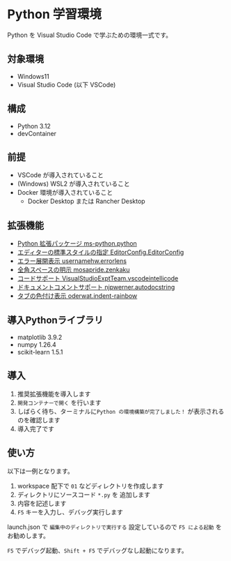 # Python 学習環境

Python を Visual Studio Code で学ぶための環境一式です。

## 対象環境

- Windows11
- Visual Studio Code (以下 VSCode)

## 構成

- Python 3.12
- devContainer

## 前提

- VSCode が導入されていること
- (Windows) WSL2 が導入されていること
- Docker 環境が導入されていること
  - Docker Desktop または Rancher Desktop

## 拡張機能

- [Python 拡張パッケージ ms-python.python](https://marketplace.visualstudio.com/items?itemName=ms-python.python)
- [エディターの標準スタイルの指定 EditorConfig.EditorConfig](https://marketplace.visualstudio.com/items?itemName=EditorConfig.EditorConfig)
- [エラー展開表示 usernamehw.errorlens](https://marketplace.visualstudio.com/items?itemName=usernamehw.errorlens)
- [全角スペースの明示 mosapride.zenkaku](https://marketplace.visualstudio.com/items?itemName=mosapride.zenkaku)
- [コードサポート VisualStudioExptTeam.vscodeintellicode](https://marketplace.visualstudio.com/items?itemName=VisualStudioExptTeam.vscodeintellicode)
- [ドキュメントコメントサポート njpwerner.autodocstring](https://marketplace.visualstudio.com/items?itemName=njpwerner.autodocstring)
- [タブの色付け表示 oderwat.indent-rainbow](https://marketplace.visualstudio.com/items?itemName=oderwat.indent-rainbow)

## 導入Pythonライブラリ

- matplotlib 3.9.2
- numpy 1.26.4    
- scikit-learn 1.5.1 

## 導入

1. 推奨拡張機能を導入します
1. `開発コンテナーで開く` を行います
1. しばらく待ち、ターミナルに`Python の環境構築が完了しました！` が表示されるのを確認します
1. 導入完了です

## 使い方

以下は一例となります。

1. workspace 配下で `01` などディレクトリを作成します
1. ディレクトリにソースコード `*.py` を 追加します
1. 内容を記述します
1. `F5` キーを入力し、デバッグ実行します

launch.json で `編集中のディレクトリで実行する` 設定しているので `F5 による起動` をお勧めします。

`F5` でデバッグ起動、`Shift + F5` でデバッグなし起動になります。
